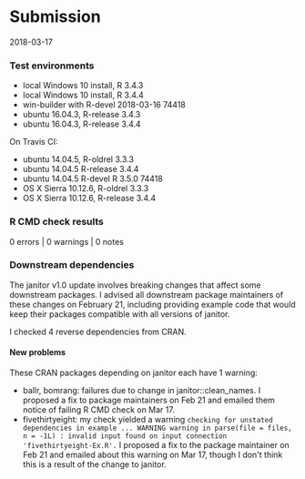 # Submission
2018-03-17

### Test environments
* local Windows 10 install, R 3.4.3
* local Windows 10 install, R 3.4.4
* win-builder with R-devel 2018-03-16 74418
* ubuntu 16.04.3, R-release 3.4.3
* ubuntu 16.04.3, R-release 3.4.4


On Travis CI:
* ubuntu 14.04.5, R-oldrel 3.3.3
* ubuntu 14.04.5 R-release 3.4.4
* ubuntu 14.04.5 R-devel R 3.5.0 74418
* OS X Sierra 10.12.6, R-oldrel 3.3.3
* OS X Sierra 10.12.6, R-release 3.4.4

### R CMD check results
0 errors | 0 warnings | 0 notes

### Downstream dependencies
The janitor v1.0 update involves breaking changes that affect some downstream packages.  I advised all downstream package maintainers of these changes on February 21, including providing example code that would keep their packages compatible with all versions of janitor.

I checked 4 reverse dependencies from CRAN.

#### New problems
These CRAN packages depending on janitor each have 1 warning:

* ballr, bomrang: failures due to change in janitor::clean_names. I proposed a fix to package maintainers on Feb 21 and emailed them notice of failing R CMD check on Mar 17.
* fivethirtyeight: my check yielded a warning `checking for unstated dependencies in example ... WARNING warning in parse(file = files, n = -1L) : invalid input found on input connection 'fivethirtyeight-Ex.R'.`   I proposed a fix to the package maintainer on Feb 21 and emailed about this warning on Mar 17, though I don't think this is a result of the change to janitor.
